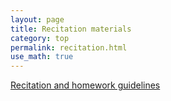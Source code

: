 ```yaml
---
layout: page
title: Recitation materials
category: top
permalink: recitation.html
use_math: true
---
```


<a href="recitation/rec-guidelines.pdf">Recitation and homework guidelines</a>

<!--
<a href="recitation/rec1.pdf">Week 1 Wednesday</a><br>
<a href="recitation/rec2.pdf">Week 1 Friday</a><br><br>

<a href="recitation/rec3.pdf">Week 2 Wednesday</a><br>
<a href="recitation/rec4.pdf">Week 2 Friday</a><br><br>

<a href="recitation/rec5.pdf">Week 3 Wednesday</a><br><br>

<a href="recitation/recitation-forces1.pdf">Week 4 Wednesday</a><br>
<a href="recitation/recitation-forces2.pdf">Week 4 Friday</a><br><br>

<a href="recitation/recitation-circles.pdf">Week 5</a><br><br>

<a href="recitation/recitation-momentum.pdf">Week 6 Wednesday</a><br><br>

<a href="recitation/recitation-energy-wed.pdf">Week 7 Wednesday</a><br>
<a href="recitation/recitation-energy-fri.pdf">Week 7 Friday</a><br><br>

<a href="recitation/recitation-energy-torque-1.pdf">Week 8 Wednesday</a><br>
<a href="recitation/recitation-energy-torque-2.pdf">Week 8 Friday</a><br><br>

<a href="recitation/recitation-torque2-wed.pdf">Week 9 Wednesday</a><br>
<a href="recitation/recitation-torque2-fri.pdf">Week 9 Friday</a><br>
-->
